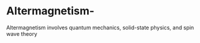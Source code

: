 # Altermagnetism-
Altermagnetism involves quantum mechanics, solid-state physics, and spin wave theory
